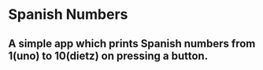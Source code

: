 # Spanish Numbers

## A simple app which prints Spanish numbers from 1(uno) to 10(dietz) on pressing a button.
